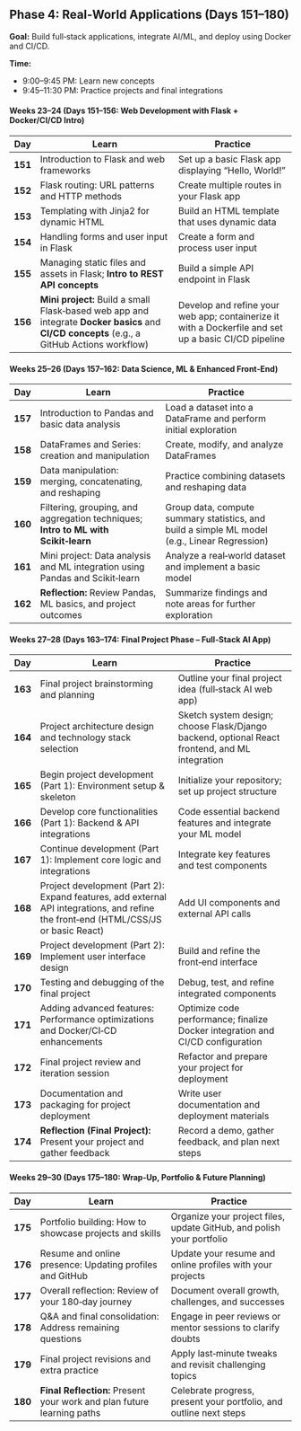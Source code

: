 ## **Phase 4: Real‑World Applications (Days 151–180)**  
**Goal:** Build full‑stack applications, integrate AI/ML, and deploy using Docker and CI/CD.

**Time:**  
- 9:00–9:45 PM: Learn new concepts  
- 9:45–11:30 PM: Practice projects and final integrations

#### **Weeks 23–24 (Days 151–156: Web Development with Flask + Docker/CI/CD Intro)**

| **Day** | **Learn**                                                    | **Practice**                                              |
|---------|--------------------------------------------------------------|-----------------------------------------------------------|
| **151** | Introduction to Flask and web frameworks                        | Set up a basic Flask app displaying “Hello, World!”         |
| **152** | Flask routing: URL patterns and HTTP methods                     | Create multiple routes in your Flask app                   |
| **153** | Templating with Jinja2 for dynamic HTML                          | Build an HTML template that uses dynamic data               |
| **154** | Handling forms and user input in Flask                           | Create a form and process user input                        |
| **155** | Managing static files and assets in Flask; **Intro to REST API concepts** | Build a simple API endpoint in Flask                        |
| **156** | **Mini project:** Build a small Flask‑based web app and integrate **Docker basics** and **CI/CD concepts** (e.g., a GitHub Actions workflow) | Develop and refine your web app; containerize it with a Dockerfile and set up a basic CI/CD pipeline |

#### **Weeks 25–26 (Days 157–162: Data Science, ML & Enhanced Front‑End)**

| **Day** | **Learn**                                                    | **Practice**                                              |
|---------|--------------------------------------------------------------|-----------------------------------------------------------|
| **157** | Introduction to Pandas and basic data analysis                    | Load a dataset into a DataFrame and perform initial exploration  |
| **158** | DataFrames and Series: creation and manipulation                   | Create, modify, and analyze DataFrames                    |
| **159** | Data manipulation: merging, concatenating, and reshaping             | Practice combining datasets and reshaping data            |
| **160** | Filtering, grouping, and aggregation techniques; **Intro to ML with Scikit‑learn**  | Group data, compute summary statistics, and build a simple ML model (e.g., Linear Regression) |
| **161** | Mini project: Data analysis and ML integration using Pandas and Scikit‑learn  | Analyze a real‑world dataset and implement a basic model   |
| **162** | **Reflection:** Review Pandas, ML basics, and project outcomes           | Summarize findings and note areas for further exploration   |

#### **Weeks 27–28 (Days 163–174: Final Project Phase – Full‑Stack AI App)**

| **Day** | **Learn**                                                    | **Practice**                                              |
|---------|--------------------------------------------------------------|-----------------------------------------------------------|
| **163** | Final project brainstorming and planning                         | Outline your final project idea (full‑stack AI web app)      |
| **164** | Project architecture design and technology stack selection         | Sketch system design; choose Flask/Django backend, optional React frontend, and ML integration |
| **165** | Begin project development (Part 1): Environment setup & skeleton      | Initialize your repository; set up project structure         |
| **166** | Develop core functionalities (Part 1): Backend & API integrations       | Code essential backend features and integrate your ML model    |
| **167** | Continue development (Part 1): Implement core logic and integrations   | Integrate key features and test components                   |
| **168** | Project development (Part 2): Expand features, add external API integrations, and refine the front‑end (HTML/CSS/JS or basic React) | Add UI components and external API calls                      |
| **169** | Project development (Part 2): Implement user interface design          | Build and refine the front‑end interface                     |
| **170** | Testing and debugging of the final project                           | Debug, test, and refine integrated components                 |
| **171** | Adding advanced features: Performance optimizations and Docker/CI‑CD enhancements                | Optimize code performance; finalize Docker integration and CI/CD configuration  |
| **172** | Final project review and iteration session                           | Refactor and prepare your project for deployment              |
| **173** | Documentation and packaging for project deployment                    | Write user documentation and deployment materials             |
| **174** | **Reflection (Final Project):** Present your project and gather feedback | Record a demo, gather feedback, and plan next steps            |

#### **Weeks 29–30 (Days 175–180: Wrap‑Up, Portfolio & Future Planning)**

| **Day** | **Learn**                                                    | **Practice**                                              |
|---------|--------------------------------------------------------------|-----------------------------------------------------------|
| **175** | Portfolio building: How to showcase projects and skills            | Organize your project files, update GitHub, and polish your portfolio |
| **176** | Resume and online presence: Updating profiles and GitHub             | Update your resume and online profiles with your projects  |
| **177** | Overall reflection: Review of your 180‑day journey                    | Document overall growth, challenges, and successes         |
| **178** | Q&A and final consolidation: Address remaining questions             | Engage in peer reviews or mentor sessions to clarify doubts  |
| **179** | Final project revisions and extra practice                           | Apply last‑minute tweaks and revisit challenging topics     |
| **180** | **Final Reflection:** Present your work and plan future learning paths     | Celebrate progress, present your portfolio, and outline next steps |
